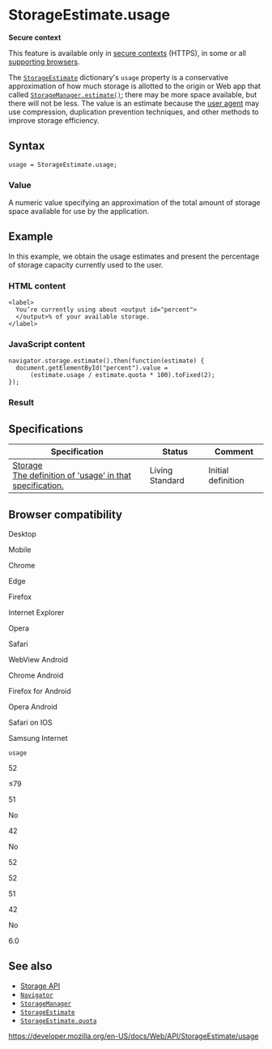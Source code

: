 StorageEstimate.usage
=====================

**Secure context**

This feature is available only in [secure contexts](https://developer.mozilla.org/en-US/docs/Web/Security/Secure_Contexts) (HTTPS), in some or all [supporting browsers](#browser_compatibility).

The [`StorageEstimate`](../storageestimate) dictionary's `usage` property is a conservative approximation of how much storage is allotted to the origin or Web app that called [`StorageManager.estimate()`](../storagemanager/estimate); there may be more space available, but there will not be less. The value is an estimate because the [user agent](https://developer.mozilla.org/en-US/docs/Glossary/User_agent) may use compression, duplication prevention techniques, and other methods to improve storage efficiency.

Syntax
------

    usage = StorageEstimate.usage;

### Value

A numeric value specifying an approximation of the total amount of storage space available for use by the application.

Example
-------

In this example, we obtain the usage estimates and present the percentage of storage capacity currently used to the user.

### HTML content

    <label>
      You’re currently using about <output id="percent">
      </output>% of your available storage.
    </label>

### JavaScript content

    navigator.storage.estimate().then(function(estimate) {
      document.getElementById("percent").value =
          (estimate.usage / estimate.quota * 100).toFixed(2);
    });

### Result

Specifications
--------------

<table><thead><tr class="header"><th>Specification</th><th>Status</th><th>Comment</th></tr></thead><tbody><tr class="odd"><td><a href="https://storage.spec.whatwg.org/#dom-storageestimate-usage">Storage<br />
<span class="small">The definition of 'usage' in that specification.</span></a></td><td><span class="spec-living">Living Standard</span></td><td>Initial definition</td></tr></tbody></table>

Browser compatibility
---------------------

Desktop

Mobile

Chrome

Edge

Firefox

Internet Explorer

Opera

Safari

WebView Android

Chrome Android

Firefox for Android

Opera Android

Safari on IOS

Samsung Internet

`usage`

52

≤79

51

No

42

No

52

52

51

42

No

6.0

See also
--------

-   [Storage API](../storage_api)
-   [`Navigator`](../navigator)
-   [`StorageManager`](../storagemanager)
-   [`StorageEstimate`](../storageestimate)
-   [`StorageEstimate.quota`](quota)

<a href="https://developer.mozilla.org/en-US/docs/Web/API/StorageEstimate/usage" class="_attribution-link">https://developer.mozilla.org/en-US/docs/Web/API/StorageEstimate/usage</a>
